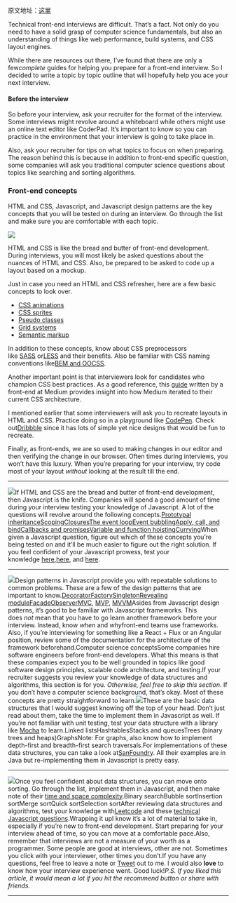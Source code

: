 原文地址：[这里](https://medium.freecodecamp.com/cracking-the-front-end-interview-9a34cd46237#.pjsn9bv8k)



Technical front-end interviews are difficult. That’s a fact. Not only do you need to have a solid grasp of computer science fundamentals, but also an understanding of things like web performance, build systems, and CSS layout engines.

While there are resources out there, I’ve found that there are only a few*complete* guides for helping you prepare for a front-end interview. So I decided to write a topic by topic outline that will hopefully help you ace your next interview.

#### Before the interview

So before your interview, ask your recruiter for the format of the interview. Some interviews might revolve around a whiteboard while others might use an online text editor like CoderPad. It’s important to know so you can practice in the environment that your interview is going to take place in.

Also, ask your recruiter for tips on what topics to focus on when preparing. The reason behind this is because in addition to front-end specific question, some companies will ask you traditional computer science questions about topics like searching and sorting algorithms.

### Front-end concepts

HTML and CSS, Javascript, and Javascript design patterns are the key concepts that you will be tested on during an interview. Go through the list and make sure you are comfortable with each topic.

![](https://cdn-images-1.medium.com/max/1600/1*Cx4fcxgCFGgI3TyL43Ed1g.png)

HTML and CSS is like the bread and butter of front-end development. During interviews, you will most likely be asked questions about the nuances of HTML and CSS. Also, be prepared to be asked to code up a layout based on a mockup.

Just in case you need an HTML and CSS refresher, here are a few basic concepts to look over.

- [CSS animations](https://css-tricks.com/almanac/properties/a/animation/)
- [CSS sprites](https://css-tricks.com/css-sprites/)
- [Pseudo classes](https://developer.mozilla.org/en-US/docs/Web/CSS/Pseudo-classes)
- [Grid systems](http://www.sitepoint.com/understanding-css-grid-systems/)
- [Semantic markup](http://www.hongkiat.com/blog/html-5-semantics/)

In addition to these concepts, know about CSS preprocessors like [SASS](http://sass-lang.com/guide) or[LESS](http://lesscss.org/) and their benefits. Also be familiar with CSS naming conventions like[BEM and OOCSS](http://clubmate.fi/oocss-acss-bem-smacss-what-are-they-what-should-i-use/).

Another important point is that interviewers look for candidates who champion CSS best practices. As a good reference, this [guide](https://medium.com/@fat/mediums-css-is-actually-pretty-fucking-good-b8e2a6c78b06#.7i1ey8j4g) written by a front-end at Medium provides insight into how Medium iterated to their current CSS architecture.

I mentioned earlier that some interviewers will ask you to recreate layouts in HTML and CSS. Practice doing so in a playground like [CodePen](http://codepen.io/). Check out[Dribbble](https://dribbble.com/) since it has lots of simple yet nice designs that would be fun to recreate.

Finally, as front-ends, we are so used to making changes in our editor and then verifying the change in our browser. Often times during interviews, you won’t have this luxury. When you’re preparing for your interview, try code most of your layout *without* looking at the result till the end.

------

![](https://cdn-images-1.medium.com/max/1600/1*qyu6vCvAfXXG_M88izPm9Q.png)If HTML and CSS are the bread and butter of front-end development, then Javascript is the knife. Companies will spend a good amount of time during your interview testing your knowledge of Javascript. A lot of the questions will revolve around the following concepts.[Prototypal inheritance](https://developer.mozilla.org/en-US/docs/Web/JavaScript/Inheritance_and_the_prototype_chain)[Scoping](https://spin.atomicobject.com/2014/10/20/javascript-scope-closures/)[Closures](https://developer.mozilla.org/en-US/docs/Web/JavaScript/Closures)[The event loop](https://developer.mozilla.org/en-US/docs/Web/JavaScript/EventLoop)[Event bubbling](http://javascript.info/tutorial/bubbling-and-capturing)[Apply, call, and bind](http://javascriptissexy.com/javascript-apply-call-and-bind-methods-are-essential-for-javascript-professionals/)[Callbacks and promises](https://www.quora.com/Whats-the-difference-between-a-promise-and-a-callback-in-Javascript)[Variable and function hoisting](http://adripofjavascript.com/blog/drips/variable-and-function-hoisting)[Currying](http://www.sitepoint.com/currying-in-functional-javascript/)When given a Javascript question, figure out which of these concepts you’re being tested on and it’ll be much easier to figure out the right solution. If you feel confident of your Javascript prowess, test your knowledge [here](https://www.toptal.com/javascript/interview-questions),[here](https://www.codementor.io/javascript/tutorial/21-essential-javascript-tech-interview-practice-questions-answers), and [here](http://career.guru99.com/top-85-javascript-interview-questions/).

------

![](https://cdn-images-1.medium.com/max/1600/1*ZqpnG0cUVPRicofbwL8MHA.png)Design patterns in Javascript provide you with repeatable solutions to common problems. These are a few of the design patterns that are important to know.[Decorator](https://addyosmani.com/resources/essentialjsdesignpatterns/book/#decoratorpatternjavascript)[Factory](https://addyosmani.com/resources/essentialjsdesignpatterns/book/#factorypatternjavascript)[Singleton](https://addyosmani.com/resources/essentialjsdesignpatterns/book/#singletonpatternjavascript)[Revealing module](https://addyosmani.com/resources/essentialjsdesignpatterns/book/#revealingmodulepatternjavascript)[Facade](https://addyosmani.com/resources/essentialjsdesignpatterns/book/#facadepatternjavascript)[Observer](https://addyosmani.com/resources/essentialjsdesignpatterns/book/#observerpatternjavascript)[MVC](https://addyosmani.com/resources/essentialjsdesignpatterns/book/#detailmvc), [MVP](https://addyosmani.com/resources/essentialjsdesignpatterns/book/#detailmvp), [MVVM](https://addyosmani.com/resources/essentialjsdesignpatterns/book/#detailmvvm)Asides from Javascript design patterns, it’s good to be familiar with Javascript frameworks. This does *not* mean that you have to go learn another framework before your interview. Instead, know *when* and *why*front-end teams use frameworks. Also, if you’re interviewing for something like a React + Flux or an Angular position, review some of the documentation for the architecture of the framework beforehand.Computer science conceptsSome companies hire software engineers before front-end developers. What this means is that these companies expect you to be well grounded in topics like good software design principles, scalable code architecture, and testing.If your recruiter suggests you review your knowledge of data structures and algorithms, this section is for you. *Otherwise, feel free to skip this section.* If you don’t have a computer science background, that’s okay. Most of these concepts are pretty straightforward to learn.![](https://cdn-images-1.medium.com/max/1600/1*xelh9mMQzhZbhb85uWtHNA.png)These are the basic data structures that I would suggest knowing off the top of your head. Don’t just read about them, take the time to implement them in Javascript as well. If you’re not familiar with unit testing, test your data structure with a library like [Mocha](https://mochajs.org/) to learn.Linked listsHashtablesStacks and queuesTrees (binary trees and heaps)GraphsNote: For graphs, also know how to implement depth-first and breadth-first search traversals.For implementations of these data structures, you can take a look at[SanFoundry](http://www.sanfoundry.com/java-programming-examples-data-structures/). All their examples are in Java but re-implementing them in Javascript is pretty easy.

------

![](https://cdn-images-1.medium.com/max/1600/1*4Y9vSWE5yuMjmvx4gv0mRQ.png)Once you feel confident about data structures, you can move onto sorting. Go through the list, implement them in Javascript, and then make note of their [time and space complexity](http://bigocheatsheet.com/).Binary searchBubble sortInsertion sortMerge sortQuick sortSelection sortAfter reviewing data structures and algorithms, test your knowledge with[Leetcode](https://leetcode.com/) and these [technical Javascript questions](https://www.interviewcake.com/javascript-interview-questions).Wrapping it upI know it’s a lot of material to take in, especially if you’re new to front-end development. Start preparing for your interview ahead of time, so you can move at a comfortable pace.Also, remember that interviews are not a measure of your worth as a programmer. Some people are good at interviews, other are not. Sometimes you click with your interviewer, other times you don’t.If you have any questions, feel free to leave a note or [Tweet](https://twitter.com/JonathanZWhite) out to me. I would also **love** to know how your interview experience went. Good luck!*P.S. If you liked this article, it would mean a lot if you hit the recommend button or share with friends.*

------